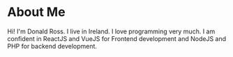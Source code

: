 # About Me

Hi! I'm Donald Ross.
I live in Ireland.
I love programming very much.
I am confident in ReactJS and VueJS for Frontend development and NodeJS and PHP for backend development.
